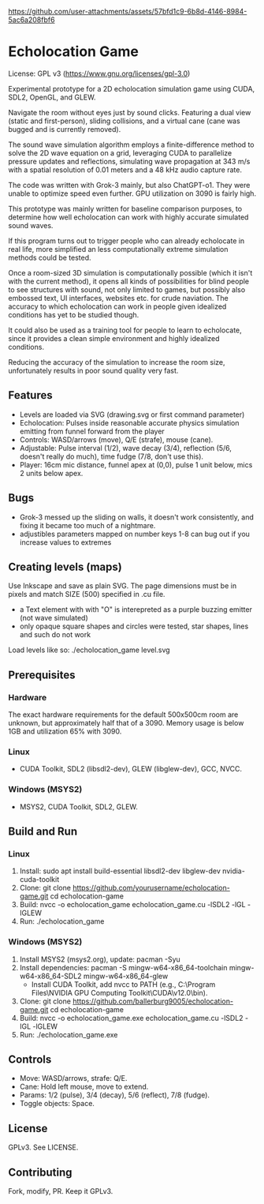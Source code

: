 https://github.com/user-attachments/assets/57bfd1c9-6b8d-4146-8984-5ac6a208fbf6

# Echolocation Game

License: GPL v3 (https://www.gnu.org/licenses/gpl-3.0)

Experimental prototype for a 2D echolocation simulation game using CUDA, SDL2, OpenGL, and GLEW. 

Navigate the room without eyes just by sound clicks. Featuring a dual view (static and first-person), sliding collisions, and a virtual cane (cane was bugged and is currently removed).

The sound wave simulation algorithm employs a finite-difference method to solve the 2D wave equation on a grid, leveraging CUDA to parallelize pressure updates and reflections, simulating wave propagation at 343 m/s with a spatial resolution of 0.01 meters and a 48 kHz audio capture rate.

The code was written with Grok-3 mainly, but also ChatGPT-o1. They were unable to optimize speed even further. GPU utilization on 3090 is fairly high.

This prototype was mainly written for baseline comparison purposes, to determine how well echolocation can work with highly accurate simulated sound waves.

If this program turns out to trigger people who can already echolocate in real life, more simplified an less computationally extreme simulation methods could be tested.

Once a room-sized 3D simulation is computationally possible (which it isn't with the current method), it opens all kinds of possibilities for blind people to see structures with sound, not only limited to games, but possibly also embossed text, UI interfaces, websites etc. for crude naviation. The accuracy to which echolocation can work in people given idealized conditions has yet to be studied though.

It could also be used as a training tool for people to learn to echolocate, since it provides a clean simple environment and highly idealized conditions.

Reducing the accuracy of the simulation to increase the room size, unfortunately results in poor sound quality very fast. 

## Features
- Levels are loaded via SVG (drawing.svg or first command parameter)
- Echolocation: Pulses inside reasonable accurate physics simulation emitting from funnel forward from the player
- Controls: WASD/arrows (move), Q/E (strafe), mouse (cane).
- Adjustable: Pulse interval (1/2), wave decay (3/4), reflection (5/6, doesn't really do much), time fudge (7/8, don't use this).
- Player: 16cm mic distance, funnel apex at (0,0), pulse 1 unit below, mics 2 units below apex.

## Bugs

- Grok-3 messed up the sliding on walls, it doesn't work consistently, and fixing it became too much of a nightmare.
- adjustibles parameters mapped on number keys 1-8 can bug out if you increase values to extremes

## Creating levels (maps)

Use Inkscape and save as plain SVG. The page dimensions must be in pixels and match SIZE (500) specified in .cu file.

- a Text element with with "O" is interepreted as a purple buzzing emitter (not wave simulated)
- only opaque square shapes and circles were tested, star shapes, lines and such do not work

Load levels like so:
    ./echolocation_game level.svg

## Prerequisites

### Hardware

The exact hardware requirements for the default 500x500cm room are unknown, but approximately half that of a 3090. Memory usage is below 1GB and utilization 65% with 3090.

### Linux
- CUDA Toolkit, SDL2 (libsdl2-dev), GLEW (libglew-dev), GCC, NVCC.

### Windows (MSYS2)
- MSYS2, CUDA Toolkit, SDL2, GLEW.

## Build and Run

### Linux
1. Install:
   sudo apt install build-essential libsdl2-dev libglew-dev nvidia-cuda-toolkit
2. Clone:
   git clone https://github.com/yourusername/echolocation-game.git
   cd echolocation-game
3. Build:
   nvcc -o echolocation_game echolocation_game.cu -lSDL2 -lGL -lGLEW
4. Run:
   ./echolocation_game

### Windows (MSYS2)
1. Install MSYS2 (msys2.org), update:
   pacman -Syu
2. Install dependencies:
   pacman -S mingw-w64-x86_64-toolchain mingw-w64-x86_64-SDL2 mingw-w64-x86_64-glew
   - Install CUDA Toolkit, add nvcc to PATH (e.g., C:\Program Files\NVIDIA GPU Computing Toolkit\CUDA\v12.0\bin).
3. Clone:
   git clone https://github.com/ballerburg9005/echolocation-game.git
   cd echolocation-game
4. Build:
   nvcc -o echolocation_game.exe echolocation_game.cu -lSDL2 -lGL -lGLEW
5. Run:
   ./echolocation_game.exe

## Controls
- Move: WASD/arrows, strafe: Q/E.
- Cane: Hold left mouse, move to extend.
- Params: 1/2 (pulse), 3/4 (decay), 5/6 (reflect), 7/8 (fudge).
- Toggle objects: Space.

## License
GPLv3. See LICENSE.

## Contributing
Fork, modify, PR. Keep it GPLv3.
